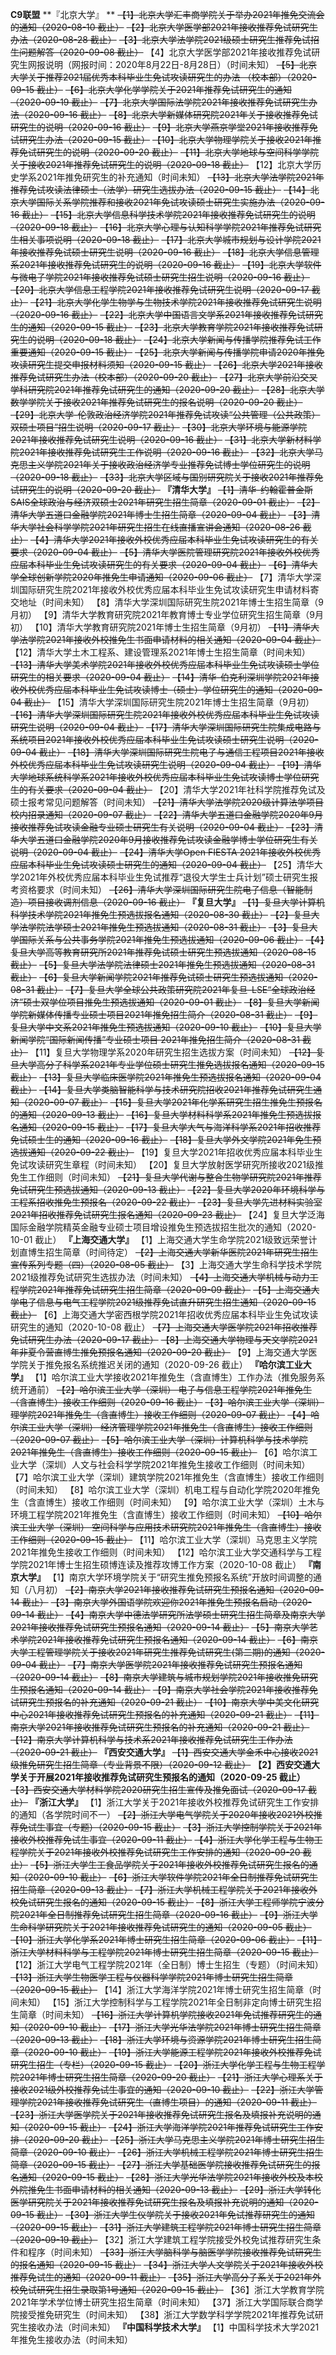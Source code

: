 **C9联盟**
**『北京大学』
**
~~【1】北京大学汇丰商学院关于举办2021年推免交流会的通知（2020-08-10 截止）~~
~~【2】北京大学医学部2021年接收推荐免试研究生办法（2020-08-28 截止）~~
~~【3】北京大学法学院2021级硕士研究生推荐免试招生问题解答（2020-09-08 截止）~~
【4】北京大学医学部2021年接收推荐免试研究生网报说明（网报时间：2020年8月22日-8月28日）（时间未知）
~~【5】北京大学关于推荐2021届优秀本科毕业生免试攻读研究生的办法 （校本部）（2020-09-15 截止）~~
~~【6】北京大学化学学院关于2021年推荐免试研究生的通知（2020-09-19 截止）~~
~~【7】北京大学国际法学院2021年接收推荐免试研究生办法（2020-09-16 截止）~~
~~【8】北京大学新媒体研究院2021年关于接收推荐免试研究生的说明（2020-09-16 截止）~~
~~【9】北京大学燕京学堂2021年接收推荐免试研究生办法（2020-09-15 截止）~~
~~【10】北京大学物理学院关于接收2021年推荐免试研究生的说明（2020-09-20 截止）~~
~~【11】北京大学地球与空间科学学院关于接收2021年推荐免试研究生的说明（2020-09-18 截止）~~
【12】北京大学历史学系2021年推免研究生的补充通知（时间未知）
~~【13】北京大学法学院2021年推荐免试攻读法律硕士（法学）研究生选拔办法（2020-09-15 截止）~~
~~【14】北京大学国际关系学院推荐和接收2021年免试攻读硕士研究生实施办法（2020-09-16 截止）~~
~~【15】北京大学信息科学技术学院2021年接收推荐免试研究生的说明（2020-09-18 截止）~~
~~【16】北京大学心理与认知科学学院2021年推荐免试研究生相关事项说明（2020-09-18 截止）~~
~~【17】北京大学城市规划与设计学院2021年接收推荐免试硕士研究生说明（2020-09-16 截止）~~
~~【18】北京大学信息管理系2021年接收推荐免试研究生的说明（2020-09-16 截止）~~
~~【19】北京大学软件与微电子学院2021年接收推荐免试硕士研究生招生说明（2020-09-16 截止）~~
~~【20】北京大学信息工程学院2021年接收推荐免试研究生说明（2020-09-17 截止）~~
~~【21】北京大学化学生物学与生物技术学院2021年接收推荐免试研究生说明（2020-09-16 截止）~~
~~【22】北京大学中国语言文学系2021年接收推荐免试研究生的通知（2020-09-15 截止）~~
~~【23】北京大学教育学院2021年接收推荐免试研究生的说明（2020-09-18 截止）~~
~~【24】北京大学新闻与传播学院推荐免试工作重要通知（2020-09-15 截止）~~
~~【25】北京大学新闻与传播学院申请2020年推免攻读研究生提交申报材料须知（2020-09-15 截止）~~
~~【26】北京大学2021年接收推荐免试研究生办法（校本部）（2020-09-20 截止）~~
~~【27】北京大学前沿交叉学科研究院2021年推荐免试研究生的通知（2020-09-20 截止）~~
~~【28】北京大学数学学院关于接收2021年推荐免试研究生的报名说明（2020-09-20 截止）~~
~~【29】北京大学-伦敦政治经济学院2021年推荐免试攻读“公共管理（公共政策）双硕士项目”招生说明（2020-09-17 截止）~~
~~【30】北京大学环境与能源学院2021年接收推荐免试研究生说明（2020-09-16 截止）~~
~~【31】北京大学新材料学院2021年接收推荐免试研究生工作说明（2020-09-16 截止）~~
~~【32】北京大学马克思主义学院2021年关于接收政治经济学专业推荐免试博士学位研究生的说明（2020-09-18 截止）~~
~~【33】北京大学区域与国别研究院关于接收2021年推荐免试研究生的说明（2020-09-20 截止）~~
**『清华大学』**
~~【1】清华-约翰霍普金斯SAIS全球政治与经济双硕士2021年研究生招生简章（2020-09-01 截止）~~
~~【2】清华大学五道口金融学院2021年博士生招生简章（2020-09-04 截止）~~
~~【3】清华大学社会科学学院2021年研究生招生在线直播宣讲会通知（2020-08-26 截止）~~
~~【4】清华大学2021年接收外校优秀应届本科毕业生免试攻读研究生的有关要求（2020-09-04 截止）~~
~~【5】清华大学医院管理研究院2021年接收外校优秀应届本科毕业生免试攻读研究生的有关要求（2020-09-04 截止）~~
~~【6】清华大学全球创新学院2020年推免生申请通知（2020-09-06 截止）~~
【7】清华大学深圳国际研究生院2021年接收外校优秀应届本科毕业生免试攻读研究生申请材料寄交地址（时间未知）
【8】清华大学深圳国际研究生院2021年博士生招生简章（9月初）
【9】清华大学教育研究院2021年教育博士专业学位研究生招生简章（9月初）
【10】清华大学教育研究院2021年博士生招生简章（9月初）
~~【11】清华大学法学院2021年接收外校推免生书面申请材料的相关通知（2020-09-04 截止）~~
【12】清华大学土木工程系、建设管理系2021年博士生招生简章（时间未知）
~~【13】清华大学美术学院2021年接收外校优秀应届本科毕业生免试攻读硕士学位研究生的相关要求（2020-09-04 截止）~~
~~【14】清华-伯克利深圳学院2021年接收外校优秀应届本科毕业生免试攻读博士（硕士）学位研究生的通知（2020-09-04 截止）~~
【15】清华大学深圳国际研究生院2021年博士生招生简章（9月初）
~~【16】清华大学深圳国际研究生院2021年接收外校优秀应届本科毕业生免试攻读研究生说明（2020-09-04 截止）~~
~~【17】清华大学深圳国际研究生院集成电路与系统项目2021年接收外校优秀应届本科毕业生免试攻读硕士研究生说明（2020-09-04 截止）~~
~~【18】清华大学深圳国际研究生院电子与通信工程项目2021年接收外校优秀应届本科毕业生免试攻读研究生说明（2020-09-04 截止）~~
~~【19】清华大学地球系统科学系2021年接收外校优秀应届本科毕业生免试攻读博士学位研究生的有关要求（2020-09-04 截止）~~
【20】清华大学2021年社科学院推荐免试及硕士报考常见问题解答（时间未知）
~~【21】清华大学法学院2020级计算法学项目校内招录通知（2020-09-07 截止）~~
~~【22】清华大学五道口金融学院2020年9月接收推荐免试攻读金融专业硕士研究生有关说明（2020-09-04 截止）~~
~~【23】清华大学五道口金融学院2020年9月接收推荐免试攻读金融学博士学位研究生有关说明（2020-09-04 截止）~~
~~【24】清华大学Open FIESTA 2021年接收外校优秀应届本科毕业生免试攻读硕士研究生的通知（2020-09-04 截止）~~
【25】清华大学2021年外校优秀应届本科毕业生免试推荐“退役大学生士兵计划”硕士研究生报考资格要求（时间未知）
~~【26】清华大学深圳国际研究生院电子信息（智能制造）项目接收调剂信息（2020-09-16 截止）~~
**『复旦大学』**
~~【1】复旦大学计算机科学技术学院2021年推免生预选拔报名通知（2020-08-30 截止）~~
~~【2】复旦大学法学院法学硕士2021年推免生预选拔通知（2020-08-31 截止）~~
~~【3】复旦大学国际关系与公共事务学院2021年推免生预选拔通知（2020-09-06 截止）~~
~~【4】复旦大学高等教育研究所2021年推荐免试硕士研究生预选拔通知（2020-08-15 截止）~~
~~【5】复旦大学法学院法律硕士2021年推免生预选拔通知（2020-08-31 截止）~~
~~【6】复旦大学新闻学院2021年推荐免试硕士研究生预选拔通知（2020-08-31 截止）~~
~~【7】复旦大学全球公共政策研究院2021年复旦-LSE“全球政治经济”硕士双学位项目推免生预选拔通知（2020-09-01 截止）~~
~~【8】复旦大学新闻学院新媒体传播专业硕士项目2021年推免招生简介（2020-08-31 截止）~~
~~【9】复旦大学中文系2021年推免生预选拔通知（2020-09-10 截止）~~
~~【10】复旦大学新闻学院“国际新闻传播”专业硕士项目 2021年推免招生简介（2020-08-31 截止）~~
【11】复旦大学物理学系2020年研究生招生选拔方案（时间未知）
~~【12】复旦大学高分子科学系2021年专业学位硕士研究生推免选拔报名通知（2020-09-15 截止）~~
~~【13】复旦大学临床医学院2021年推免生预选拔报名通知（2020-09-04 截止）~~
~~【14】复旦大学类脑智能科学与技术研究院招收2021年推荐免试研究生通知（2020-09-07 截止）~~
~~【15】复旦大学2021年化学系研究生招生推免生预报名的通知（2020-09-13 截止）~~
~~【16】复旦大学材料科学系2021年推免生预选拔报名通知（2020-09-15 截止）~~
~~【17】复旦大学大气与海洋科学系2021年招收推荐免试硕士生的通知（2020-09-16 截止）~~
~~【18】复旦大学外文学院2021年免生预选拔通知（2020-09-22 截止）~~
【19】复旦大学2021年招收优秀应届本科毕业生免试攻读研究生章程（时间未知）
【20】复旦大学放射医学研究所接收2021级推免生工作细则（时间未知）
~~【21】复旦大学代谢与整合生物学研究院2021年推荐免试研究生预选拔通知（2020-09-13 截止）~~
~~【22】复旦大学2020年环境科学与工程系招收推免生预报名（2020-09-22 截止）~~
~~【23】复旦大学先进材料实验室2021年招收推荐免试研究生报名通知（2020-09-23 截止）~~
【24】复旦大学泛海国际金融学院精英金融专业硕士项目增设推免生预选拔招生批次的通知（2020-10-01 截止）
**『上海交通大学』**
【1】上海交通大学生命学院2021级致远荣誉计划直博生招生简章（时间待定）
~~【2】上海交通大学新华医院2021年研究生招生宣传系列专题（四）（2020-08-05 截止）~~
【3】上海交通大学生命科学技术学院2021级推荐免试研究生选拔办法（时间未知）
~~【4】上海交通大学机械与动力工程学院2021年推荐免试研究生招生简章（2020-09-09 截止）~~
~~【5】上海交通大学电子信息与电气工程学院2021级推荐免试直升研究生招生通知（2020-09-15 截止）~~
【6】上海交通大学密西根学院2021年招收优秀应届本科毕业生免试攻读研究生的通知（2020-10-08 截止）
~~【7】上海交通大学医学院2021年招收推荐免试研究生办法（2020-09-17 截止）~~
~~【8】上海交通大学物理与天文学院2021年非夏令营直博生推免预报名通知（2020-09-20 截止）~~
【9】上海交通大学医学院关于推免报名系统推迟关闭的通知（2020-09-26 截止）
**『哈尔滨工业大学』**
【1】哈尔滨工业大学接收2021年推免生（含直博生）工作办法（推免服务系统开通前）
~~【2】哈尔滨工业大学（深圳） 电子与信息工程学院2021年推免生（含直博生）接收工作细则（2020-09-16 截止）~~
~~【3】哈尔滨工业大学（深圳）理学院2021年推免生（含直博生）接收工作细则（2020-09-07 截止）~~
~~【4】哈尔滨工业大学（深圳） 经济管理学院2021年推免生（含直博生）接收工作细则（2020-09-07 截止）~~
~~【5】哈尔滨工业大学（深圳）计算机科学与技术学院2021年推免生（含直博生）接收工作细则（2020-09-15 截止）~~
【6】哈尔滨工业大学（深圳）人文与社会科学学院2021年推免生接收工作细则（时间未知）
【7】哈尔滨工业大学（深圳）建筑学院2021年推免生（含直博生）接收工作细则（时间未知）
【8】哈尔滨工业大学（深圳）机电工程与自动化学院2020年推免生（含直博生）接收工作细则（时间未知）
【9】哈尔滨工业大学（深圳）土木与环境工程学院2021年推免生（含直博生）接收工作细则（时间未知）
~~【10】哈尔滨工业大学（深圳） 空间科学与应用技术研究院2021年推免生（含直博生）接收工作细则（2020-09-15 截止）~~
【11】哈尔滨工业大学（深圳）马克思主义学院2021年推免生接收工作细则（时间未知）
【12】哈尔滨工业大学交通科学与工程学院2021年博士生招生硕博连读及推荐攻博工作方案（2020-10-08 截止）
**『南京大学』**
【1】南京大学环境学院关于“研究生推免预报名系统”开放时间调整的通知（八月初）
~~【2】南京大学2021年接收推荐免试研究生预报名通知（2020-09-14 截止）~~
~~【3】南京大学外国语学院欢迎你2021年推免生预报名启动（2020-09-14 截止）~~
~~【4】南京大学中德法学研究所法学硕士研究生招生简章及南京大学2021年接收推荐免试研究生预报名通知（2020-09-14 截止）~~
~~【5】南京大学艺术学院2021年接收推荐免试研究生预报名通知（2020-09-14 截止）~~
~~【6】南京大学工程管理学院关于接收2021年研究生推荐免试研究生(第二期)的通知（2020-09-04 截止）~~
~~【7】南京大学医学院2021年接收推荐免试研究生预报名通知（2020-09-14 截止）~~
~~【8】南京大学建筑与城市规划学院2021年接收推免研究生预报名通知（2020-09-14 截止）~~
~~【9】南京大学社会学院2021年接收推荐免试研究生预报名的补充通知（2020-09-21 截止）~~
~~【10】南京大学中美文化研究中心2021年接收推荐免试研究生预报名的补充通知（2020-09-21 截止）~~
~~【11】南京大学2021年接收推荐免试研究生预报名的补充通知（2020-09-21 截止）~~
~~【12】南京大学计算机科学与技术系2021年接收推荐免试研究生工作办法（2020-09-21 截止）~~
**『西安交通大学』**
~~【1】西安交通大学金禾中心接收2021级推免研究生招生简章（专业背景不限）（2020-09-12 截止）~~
**【2】西安交通大学关于开展2021年接收推荐免试研究生预报名的通知（2020-09-25 截止）**
~~【3】西安交通大学材料学院2020研究生招生宣传及推免面试（2020-09-17 截止）~~
**『浙江大学』**
【1】浙江大学关于2021年接收外校推荐免试研究生工作安排的通知（各学院时间不一）
~~【2】浙江大学电气学院关于2020年接收2021外校推荐免试生事宜（专题）（2020-09-15 截止）~~
~~【3】浙江大学控制学院关于2021年接收外校推荐免试生事宜（2020-09-11 截止）~~
~~【4】浙江大学化学工程与生物工程学院关于2021年接收外校推荐免试研究生工作安排的通知（2020-09-20 截止）~~
~~【5】浙江大学生工食品学院关于2021年接收外校推荐免试研究生报名的通知（2020-09-10 截止）~~
~~【6】浙江大学软件学院2021年全日制推荐免试研究生招生简章（2020-09-13 截止）~~
~~【7】浙江大学机械工程学院关于2021年接收外校免试研究生报名的通知（2020-09-15 截止）~~
~~【8】浙江大学工程师学院宁波分院2021年全日制推荐免试研究生招生简章（2020-09-16 截止）~~
~~【9】浙江大学生命科学研究院关于2021年接收推荐免试研究生的通知（2020-09-05 截止）~~
~~【10】浙江大学化学系2021年博士研究生招生简章（2020-09-06 截止）~~
~~【11】浙江大学材料科学与工程学院2021年博士研究生招生简章（2020-09-15 截止）~~
【12】浙江大学电气工程学院2021年（全日制）博士生招生（专题）（时间未知）
~~【13】浙江大学生物医学工程与仪器科学学院2021年博士研究生招生简章（2020-09-15 截止）~~
【14】浙江大学海洋学院2021年博士研究生招生简章（时间未知）
【15】浙江大学控制科学与工程学院2021年全日制非定向博士研究生招生简章（时间未知）
~~【16】浙江大学计算机学院接收2021年免试推荐研究生的通知（2020-09-10 截止）~~
~~【17】浙江大学光华法学院2021年博士研究生招生简章（2020-09-13 截止）~~
~~【18】浙江大学环境与资源学院2021年博士研究生招生简章（2020-09-10 截止）~~
~~【19】浙江大学能源工程学院2021年接收外校推荐免试研究生招生（专栏）（2020-09-15 截止）~~
~~【20】浙江大学化学工程与生物工程学院2021年博士研究生招生简章（2020-09-20 截止）~~
~~【21】浙江大学心理系关于接收2021级外校推荐免试生事宜的通知（2020-09-10 截止）~~
~~【22】浙江大学管理学院2021年接收推荐免试研究生（直博生项目）的通知（2020-09-11 截止）~~
~~【23】浙江大学医学院关于2021年接收推荐免试研究生报名及填报补充说明的通知（2020-09-15 截止）~~
~~【24】浙江大学海洋学院2021年推荐免试研究生工作安排（2020-09-20 截止）~~
~~【25】浙江大学马克思主义学院2021年博士研究生招生简章（2020-09-10 截止）~~
~~【26】浙江大学机械工程学院2021年博士研究生招生简章（2020-09-15 截止）~~
~~【27】浙江大学基础医学院接收推荐免试研究生的报名通知（2020-09-15 截止）~~
~~【28】浙江大学光华法学院2021年接收外校及本校外院推免生书面申请材料的相关通知（2020-09-13 截止）~~
~~【29】浙江大学转化医学研究院关于2021年接收推荐免试研究生报名及填报补充说明的通知（2020-09-15 截止）~~
~~【30】浙江大学生仪学院关于接收2021年免试推荐研究生的通知（2020-09-15 截止）~~
~~【31】浙江大学建筑工程学院2021年博士研究生招生简章（2020-09-19 截止）~~
【32】浙江大学建筑工程学院接受外校免试推荐研究生条件和程序（时间未知）
~~【33】浙江大学脑科学与脑医学学院接收推荐免试研究生的报名通知（2020-09-15 截止）~~
~~【34】浙江大学人文学院关于2021年接收外校推荐免试生的通知（2020-09-11 截止）~~
~~【35】浙江大学高分子系关于2021年外校免试研究生招生录取第1号通知（2020-09-15 截止）~~
【36】浙江大学教育学院2021年学术学位博士研究生招生简章（时间未知）
【37】浙江大学国际联合商学院接受推免研究生（时间未知）
【38】浙江大学数学科学学院2021年推荐免试研究生接收办法（时间未知）
**『中国科学技术大学』**
【1】中国科学技术大学2021年推免生接收办法（时间未知）